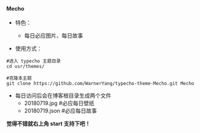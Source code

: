 
####  Mecho

- 特色：
	- 每日必应图片、每日故事

- 使用方式：

```
#进入 typecho 主题目录
cd usr/themes/

#克隆本主题
git clone https://github.com/WarnerYang/typecho-theme-Mecho.git Mecho

```

- 每日访问后会在博客根目录生成两个文件
	- 20180719.jpg  #必应每日壁纸
	- 20180719.json #必应每日故事

**觉得不错就右上角  start 支持下吧！**
